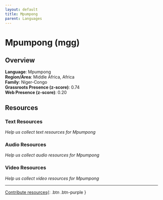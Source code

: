 ```yaml
---
layout: default
title: Mpumpong
parent: Languages
---
```


# Mpumpong (mgg)

## Overview

**Language**: Mpumpong  
**Region/Area**: Middle Africa, Africa  
**Family**: Niger-Congo  
**Grassroots Presence (z-score)**: 0.74  
**Web Presence (z-score)**: 0.20  

## Resources

### Text Resources
*Help us collect text resources for Mpumpong*

### Audio Resources
*Help us collect audio resources for Mpumpong*

### Video Resources
*Help us collect video resources for Mpumpong*

---

[Contribute resources](https://forms.office.com/e/1SfLJx3u1r){: .btn .btn-purple }
